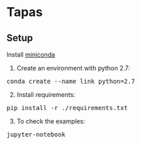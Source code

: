 # Tapas

## Setup

Install [miniconda](http://conda.pydata.org/miniconda.html)

1. Create an environment with python 2.7:
<pre>conda create --name link python=2.7</pre>
2. Install requirements:
<pre>pip install -r ./requirements.txt</pre>
3. To check the examples:
<pre>jupyter-notebook </pre>
